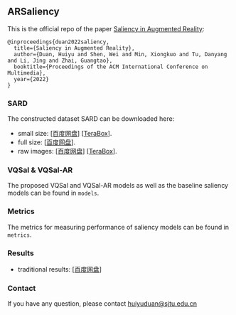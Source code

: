 ## ARSaliency

This is the official repo of the paper [Saliency in Augmented Reality](https://arxiv.org/pdf/2204.08308.pdf):
```
@inproceedings{duan2022saliency,
  title={Saliency in Augmented Reality},
  author={Duan, Huiyu and Shen, Wei and Min, Xiongkuo and Tu, Danyang and Li, Jing and Zhai, Guangtao},
  booktitle={Proceedings of the ACM International Conference on Multimedia},
  year={2022}
}
```

### SARD
The constructed dataset SARD can be downloaded here:
- small size: [[百度网盘](https://pan.baidu.com/s/1sB79k_dCSSv90eFjiWv41A?pwd=2ri7)] [[TeraBox](https://terabox.com/s/1IJlxQ_o5ZGSi8aiMrJdRfA)].
- full size: [[百度网盘](https://pan.baidu.com/s/1ukXKBGJcDXxQq9AbVR-iEQ?pwd=te2q)].
- raw images: [[百度网盘](https://pan.baidu.com/s/1ClF_dNNust2dj0FDlAlUrw?pwd=e15h)] [[TeraBox](https://terabox.com/s/1MBczl6kAUt8jgmz1AsWEuQ)].

### VQSal & VQSal-AR
The proposed VQSal and VQSal-AR models as well as the baseline saliency models can be found in `models`.

### Metrics
The metrics for measuring performance of saliency models can be found in `metrics`.

### Results
- traditional results: [[百度网盘](https://pan.baidu.com/s/1Lt7RyAupbWcmuOlN3lMC8g?pwd=0osf)]

### Contact
If you have any question, please contact huiyuduan@sjtu.edu.cn
